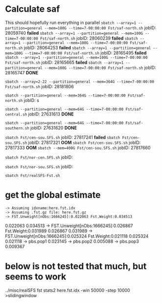 # Calculate saf

This should hopefully run everything in parallel
`sbatch --array=1 --partition=general --mem=100G --time=7-00:00:00 Fst/saf-north.sh`	jobID: 28059740	**failed**
`sbatch --array=1 --partition=general --mem=100G --time=7-00:00:00 Fst/saf-north.sh`	jobID: 28060239	**failed**
`sbatch --array=1 --partition=general --mem=100G --time=7-00:00:00 Fst/saf-north.sh`	jobID: 28064253	**failed**
`sbatch --array=1 --partition=general --mem=100G --time=7-00:00:00 Fst/saf-north.sh`	jobID: 28165495	**failed**
`sbatch --array=1 --partition=general --mem=100G --time=7-00:00:00 Fst/saf-north.sh`	jobID: 28165665	**failed**
`sbatch --array=1 --partition=general --mem=100G --time=7-00:00:00 Fst/saf-north.sh`	jobID: 28165747	**DONE**

`sbatch --array=2-22 --partition=general --mem=364G --time=7-00:00:00 Fst/saf-north.sh`	jobID: 28181806




`sbatch --partition=general --mem=364G --time=7-00:00:00 Fst/saf-north.sh`	jobID: s

`sbatch --partition=general --mem=64G --time=7-00:00:00 Fst/saf-central.sh`	jobID: 27631613	**DONE**

`sbatch --partition=general --mem=64G --time=7-00:00:00 Fst/saf-southern.sh`	jobID: 27631620	**DONE**


`sbatch Fst/cen-sou.SFS.sh`	jobID: 27817241	**failed**
`sbatch Fst/cen-sou.SFS.sh`	jobID: 27817321	**OOM**
`sbatch Fst/cen-sou.SFS.sh`	jobID: 27817333	**OOM**
`sbatch --mem=400G Fst/cen-sou.SFS.sh`	jobID: 27817660

`sbatch Fst/nor-cen.SFS.sh`	jobID: 

`sbatch Fst/nor-sou.SFS.sh`	jobID: 



`sbatch Fst/realSFS-Fst.sh`

# get the global estimate
	-> Assuming idxname:here.fst.idx
	-> Assuming .fst.gz file: here.fst.gz
	-> FST.Unweight[nObs:1666245]:0.022063 Fst.Weight:0.034513
0.022063 0.034513
	-> FST.Unweight[nObs:1666245]:0.026867 Fst.Weight:0.031989
0.026867 0.031989
	-> FST.Unweight[nObs:1666245]:0.025324 Fst.Weight:0.021118
0.025324 0.021118
	-> pbs.pop1	0.023145
	-> pbs.pop2	0.005088
	-> pbs.pop3	0.009367
# below is not tested that much, but seems to work
../misc/realSFS fst stats2 here.fst.idx -win 50000 -step 10000 >slidingwindow
